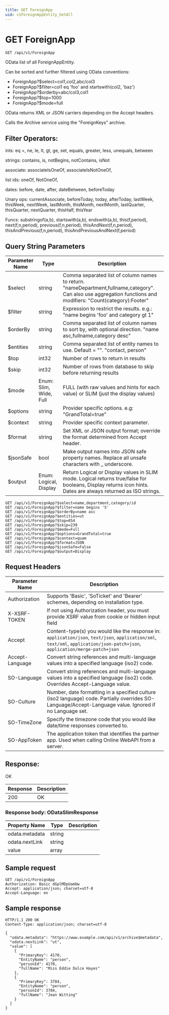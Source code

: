```yaml
---
title: GET ForeignApp
uid: v1ForeignAppEntity_GetAll
---
```


# GET ForeignApp

```http
GET /api/v1/ForeignApp
```

OData list of all ForeignAppEntity.


Can be sorted and further filtered using OData conventions:

* ForeignApp?$select=col1,col2,abc/col3
* ForeignApp?$filter=col1 eq 'foo' and startswith(col2, 'baz')
* ForeignApp?$orderby=abc/col3,col1
* ForeignApp?$top=1000
* ForeignApp?$mode=full


OData returns XML or JSON carriers depending on the Accept headers.


Calls the Archive service using the "ForeignKeys" archive.


## Filter Operators: ##

ints: eq =, ne, le, lt, gt, ge, set, equals, greater, less, unequals, between

strings: contains, is, notBegins, notContains, isNot

associate: associateIsOneOf, associateIsNotOneOf,  

list ids: oneOf, NotOneOf, 

dates: before, date, after, dateBetween, beforeToday

Unary ops: currentAssociate, beforeToday, today, afterToday, lastWeek, thisWeek, nextWeek, lastMonth, thisMonth, nextMonth, lastQuarter, thisQuarter, nextQuarter, thisHalf, thisYear

Funcs: substringof(a,b), startswith(a,b), endswith(a,b), this(f,period), next(f,n,period), previous(f,n,period), thisAndNext(f,n,period), thisAndPrevious(f,n,period), thisAndPreviousAndNext(f,period)






## Query String Parameters

| Parameter Name | Type |  Description |
|----------------|------|--------------|
| $select | string |  Comma separated list of column names to return. "nameDepartment,fullname,category". Can also use aggregation functions and modifiers: "Count(category):Footer" |
| $filter | string |  Expression to restrict the results. e.g.: "name begins 'foo' and category gt 1" |
| $orderBy | string |  Comma separated list of column names to sort by, with optional direction. "name asc,fullname,category desc" |
| $entities | string |  Comma separated list of entity names to use. Default = "". "contact, person" |
| $top | int32 |  Number of rows to return in results |
| $skip | int32 |  Number of rows from database to skip before returning results |
| $mode | Enum: Slim, Wide, Full |  FULL (with raw values and hints for each value) or SLIM (just the display values) |
| $options | string |  Provider specific options. e.g: "GrandTotal=true" |
| $context | string |  Provider specific context parameter. |
| $format | string |  Set XML or JSON output format; override the format determined from Accept header. |
| $jsonSafe | bool |  Make output names into JSON safe property names. Replace all unsafe characters with _ underscore. |
| $output | Enum: Logical, Display |  Return Logical or Display values in SLIM mode. Logical returns true/false for booleans, Display returns icon hints. Dates are always returned as ISO strings. |

```http
GET /api/v1/ForeignApp?$select=name,department,category/id
GET /api/v1/ForeignApp?$filter=name begins 'S'
GET /api/v1/ForeignApp?$orderBy=name asc
GET /api/v1/ForeignApp?$entities=ut
GET /api/v1/ForeignApp?$top=654
GET /api/v1/ForeignApp?$skip=239
GET /api/v1/ForeignApp?$mode=Full
GET /api/v1/ForeignApp?$options=GrandTotal=true
GET /api/v1/ForeignApp?$context=quam
GET /api/v1/ForeignApp?$format=JSON
GET /api/v1/ForeignApp?$jsonSafe=False
GET /api/v1/ForeignApp?$output=Display
```


## Request Headers

| Parameter Name | Description |
|----------------|-------------|
| Authorization  | Supports 'Basic', 'SoTicket' and 'Bearer' schemes, depending on installation type. |
| X-XSRF-TOKEN   | If not using Authorization header, you must provide XSRF value from cookie or hidden input field |
| Accept         | Content-type(s) you would like the response in: `application/json`, `text/json`, `application/xml`, `text/xml`, `application/json-patch+json`, `application/merge-patch+json` |
| Accept-Language | Convert string references and multi-language values into a specified language (iso2) code. |
| SO-Language | Convert string references and multi-language values into a specified language (iso2) code. Overrides Accept-Language value. |
| SO-Culture | Number, date formatting in a specified culture (iso2 language) code. Partially overrides SO-Language/Accept-Language value. Ignored if no Language set. |
| SO-TimeZone | Specify the timezone code that you would like date/time responses converted to. |
| SO-AppToken | The application token that identifies the partner app. Used when calling Online WebAPI from a server. |


## Response:

OK

| Response | Description |
|----------------|-------------|
| 200 | OK |

### Response body: ODataSlimResponse

| Property Name | Type |  Description |
|----------------|------|--------------|
| odata.metadata | string |  |
| odata.nextLink | string |  |
| value | array |  |

## Sample request

```http!
GET /api/v1/ForeignApp
Authorization: Basic dGplMDpUamUw
Accept: application/json; charset=utf-8
Accept-Language: en
```

## Sample response

```http_
HTTP/1.1 200 OK
Content-Type: application/json; charset=utf-8

{
  "odata.metadata": "https://www.example.com/api/v1/archive$metadata",
  "odata.nextLink": "ut",
  "value": [
    {
      "PrimaryKey": 4170,
      "EntityName": "person",
      "personId": 4170,
      "fullName": "Miss Eddie Dulce Hayes"
    },
    {
      "PrimaryKey": 3784,
      "EntityName": "person",
      "personId": 3784,
      "fullName": "Jean Witting"
    }
  ]
}
```